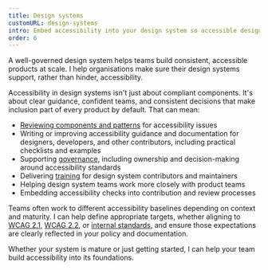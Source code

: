 ```yaml
---
title: Design systems
customURL: design-systems
intro: Embed accessibility into your design system so accessible design and development are the default.
order: 6
---
```


A well-governed design system helps teams build consistent, accessible products at scale. I help organisations make sure their design systems support, rather than hinder, accessibility.

Accessibility in design systems isn't just about compliant components. It's about clear guidance, confident teams, and consistent decisions that make inclusion part of every product by default. That can mean:

- [Reviewing components and patterns](/services/audits) for accessibility issues
- Writing or improving accessibility guidance and documentation for designers, developers, and other contributors, including practical checklists and examples
- Supporting [governance](/services/strategy), including ownership and decision-making around accessibility standards
- Delivering [training](/services/training) for design system contributors and maintainers
- Helping design system teams work more closely with product teams
- Embedding accessibility checks into contribution and review processes

Teams often work to different accessibility baselines depending on context and maturity. I can help define appropriate targets, whether aligning to [WCAG 2.1](https://www.w3.org/TR/WCAG21/), [WCAG 2.2](https://www.w3.org/TR/WCAG22/), or [internal standards](/blog/accessibility-doesnt-stop-at-wcag-compliance), and ensure those expectations are clearly reflected in your policy and documentation.

Whether your system is mature or just getting started, I can help your team build accessibility into its foundations.
